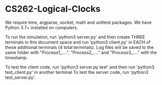 # CS262-Logical-Clocks

We require time, argparse, socket, math and unittest packages. We have Python 3.7+ installed on computers.

To run the simulation, run 'python3 server.py' and then create THREE terminals in this document
space and run 'python3 client.py' in EACH of these additional terminals (4 total terminals). Log files
will be saved to the same folder with "Process1_....", "Process2_...." and "Process3_...." with the 
timestamp. 

To test the client code,  run 'python3 server.py test' and then run 'python3 test_client.py' in another terminal
To test the server code, run 'python3 test_server.py'.


